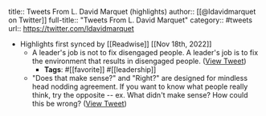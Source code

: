 title:: Tweets From L. David Marquet (highlights)
author:: [[@ldavidmarquet on Twitter]]
full-title:: "Tweets From L. David Marquet"
category:: #tweets
url:: https://twitter.com/ldavidmarquet

- Highlights first synced by [[Readwise]] [[Nov 18th, 2022]]
	- A leader's job is not to fix disengaged people.
	  A leader's job is to fix the environment that results in disengaged people. ([View Tweet](https://twitter.com/ldavidmarquet/status/1383708136201089027))
		- **Tags**: #[[favorite]] #[[leadership]]
	- "Does that make sense?" and "Right?" are designed for mindless head nodding agreement. 
	  If you want to know what people really think, try the opposite -- ex. 
	  What didn't make sense? 
	  How could this be wrong? ([View Tweet](https://twitter.com/ldavidmarquet/status/1397599697209110532))